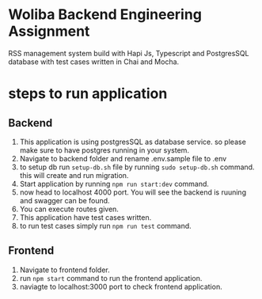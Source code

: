 # Woliba Backend Engineering Assignment

RSS management system build with Hapi Js, Typescript and PostgresSQL database with test cases written in Chai and Mocha.


# steps to run application
## Backend

1. This application is using postgresSQL as database service. so please make sure to have postgres running in your system.
2. Navigate to backend folder and rename .env.sample file to .env
3. to setup db run `setup-db.sh` file by running `sudo setup-db.sh` command. this will create and run migration.
4. Start application by running `npm run start:dev` command. 
5. now head to localhost 4000 port. You will see the backend is ruuning and swagger can be found.
6. You can execute routes given.
7. This application have test cases written.
8. to run test cases simply run `npm run test` command.

## Frontend 
1. Navigate to frontend folder.
2. run `npm start` command to run the frontend application.
3. naviagte to localhost:3000 port to check frontend application.